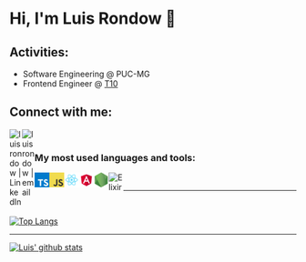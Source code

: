 # Hi, I'm Luis Rondow 👋

## Activities:

- Software Engineering @ PUC-MG
- Frontend Engineer @ [T10](https://t10.digital/)

## Connect with me:

[<img align="left" alt="luis rondow | LinkedIn" width="22px" src="https://cdn.jsdelivr.net/npm/simple-icons@v3/icons/linkedin.svg" />](https://www.linkedin.com/in/luisrondow/)
[<img align="left" alt="luis rondow | email" width="22px" src="https://cdn.jsdelivr.net/npm/simple-icons@3.4.0/icons/mail-dot-ru.svg" />](mailto:luiseduardorondow@gmail.com)

</br>

### My most used languages and tools:
<img align="left" alt="TypeScript" width="26px" src="https://raw.githubusercontent.com/github/explore/80688e429a7d4ef2fca1e82350fe8e3517d3494d/topics/typescript/typescript.png" />
<img align="left" alt="JavaScript" width="26px" src="https://raw.githubusercontent.com/github/explore/80688e429a7d4ef2fca1e82350fe8e3517d3494d/topics/javascript/javascript.png" />
<img align="left" alt="React" width="26px" src="https://raw.githubusercontent.com/github/explore/80688e429a7d4ef2fca1e82350fe8e3517d3494d/topics/react/react.png" />
<img align="left" alt="Angular" width="26px" src="https://raw.githubusercontent.com/github/explore/80688e429a7d4ef2fca1e82350fe8e3517d3494d/topics/angular/angular.png" />
<img align="left" alt="Node.js" width="26px" src="https://raw.githubusercontent.com/github/explore/80688e429a7d4ef2fca1e82350fe8e3517d3494d/topics/nodejs/nodejs.png" />
<img align="left" alt="Elixir" width="26px" src="https://i.imgur.com/zE4NXdl.png" />

</br>

---

</br>

[![Top Langs](https://github-readme-stats.vercel.app/api/top-langs/?username=luisrondow&layout=compact&hide=c)](https://github.com/luisrondow/github-readme-stats)

---

[![Luis' github stats](https://github-readme-stats.vercel.app/api?username=luisrondow&count_private=true)](https://github.com/luisrondow/github-readme-stats)
